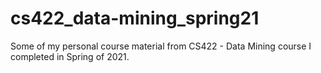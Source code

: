 # cs422_data-mining_spring21
Some of my personal course material from CS422 - Data Mining course I completed in Spring of 2021.
